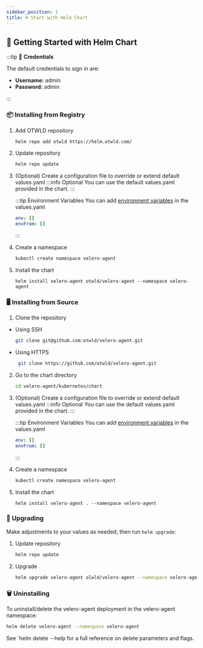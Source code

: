 ```yaml
---
sidebar_position: 1
title: ☸️ Start with Helm Chart
---
```


## 🚀 Getting Started with Helm Chart

:::tip 🔑 **Credentials**

The default credentials to sign in are:

- **Username:** admin
- **Password:** admin

:::

### 📦 Installing from Registry

1. Add OTWLD repository
    ```bash
    helm repo add otwld https://helm.otwld.com/
    ```

2. Update repository
    ```bash
    helm repo update
    ```

3. (Optional) Create a configuration file to override or extend default values.yaml
   :::info Optional
   You can use the default values.yaml provided in the chart.
   :::

   :::tip Environment Variables
   You can add [environment variables](/getting-started/environment-variables) in the values.yaml
      ```yaml
      env: []
      envFrom: []
      ``` 
   :::

4. Create a namespace
    ```bash
    kubectl create namespace velero-agent
    ```

5. Install the chart
    ```console
    helm install velero-agent otwld/velero-agent --namespace velero-agent
    ```

### 🖥️ Installing from Source

1. Clone the repository
  - Using SSH
      ```bash
      git clone git@github.com:otwld/velero-agent.git
      ```
  - Using HTTPS
     ```bash
      git clone https://github.com/otwld/velero-agent.git
      ```

2. Go to the chart directory
    ```bash
    cd velero-agent/kubernetes/chart
    ```
3. (Optional) Create a configuration file to override or extend default values.yaml
   :::info Optional
   You can use the default values.yaml provided in the chart.
   :::

   :::tip Environment Variables
   You can add [environment variables](/getting-started/environment-variables) in the values.yaml
      ```yaml
      env: []
      envFrom: []
      ``` 
   :::
4. Create a namespace
    ```bash
    kubectl create namespace velero-agent
    ```
5. Install the chart
    ```console
    helm install velero-agent . --namespace velero-agent
    ```

### 🔄 Upgrading

Make adjustments to your values as needed, then run `helm upgrade`:

1. Update repository
    ```bash
    helm repo update
    ```

2. Upgrade
    ```bash
   helm upgrade velero-agent olwld/velero-agent --namespace velero-agent --values values.yaml

### 🗑 Uninstalling

To uninstall/delete the velero-agent deployment in the velero-agent namespace:

```bash
helm delete velero-agent --namespace velero-agent
```

See `helm delete --help for a full reference on delete parameters and flags.
